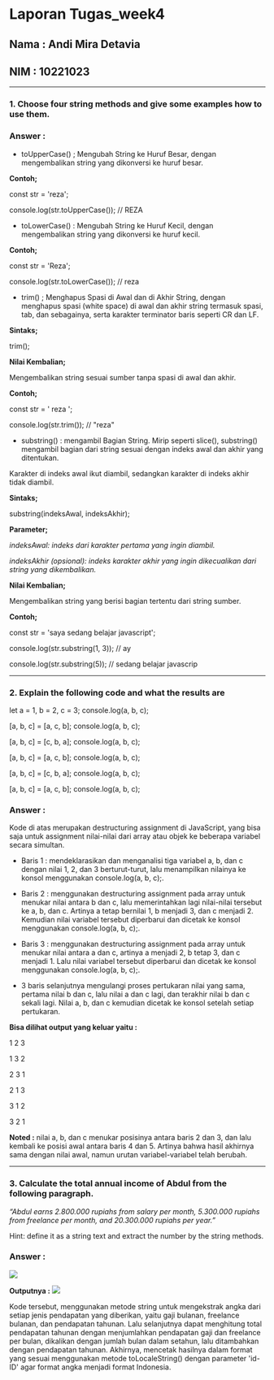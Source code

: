 # Laporan Tugas_week4

## Nama : Andi Mira Detavia
## NIM : 10221023
***
### 1. Choose four string methods and give some examples how to use them.

### Answer :
- toUpperCase() ; Mengubah String ke Huruf Besar, dengan mengembalikan string yang dikonversi ke huruf besar.

**Contoh;**

const str = 'reza';

console.log(str.toUpperCase()); // REZA

- toLowerCase() : Mengubah String ke Huruf Kecil, dengan mengembalikan string yang dikonversi ke huruf kecil.

 **Contoh;**

const str = 'Reza';

console.log(str.toLowerCase()); // reza

- trim() ; Menghapus Spasi di Awal dan di Akhir String, dengan menghapus spasi (white space) di awal dan akhir string termasuk spasi, tab, dan sebagainya, serta karakter terminator baris seperti CR dan LF.

**Sintaks;**

trim();

**Nilai Kembalian;**

Mengembalikan string sesuai sumber tanpa spasi di awal dan akhir.

**Contoh;**

const str = '     reza      ';

console.log(str.trim()); // "reza"

- substring() : mengambil Bagian String.
Mirip seperti slice(), substring() mengambil bagian dari string sesuai dengan indeks awal dan akhir yang ditentukan.

Karakter di indeks awal ikut diambil, sedangkan karakter di indeks akhir tidak diambil.

**Sintaks;**

substring(indeksAwal, indeksAkhir);

**Parameter;**

*indeksAwal: indeks dari karakter pertama yang ingin diambil.*

*indeksAkhir (opsional): indeks karakter akhir yang ingin dikecualikan dari string yang dikembalikan.*

**Nilai Kembalian;**

Mengembalikan string yang berisi bagian tertentu dari string sumber.

**Contoh;**

const str = 'saya sedang belajar javascript';

console.log(str.substring(1, 3)); // ay

console.log(str.substring(5)); // sedang belajar javascrip
___
### 2. Explain the following code and what the results are

let a = 1, b = 2, c = 3; console.log(a, b, c);

[a, b, c] = [a, c, b]; console.log(a, b, c);

[a, b, c] = [c, b, a]; console.log(a, b, c);

[a, b, c] = [a, c, b]; console.log(a, b, c);

[a, b, c] = [c, b, a]; console.log(a, b, c);

[a, b, c] = [a, c, b]; console.log(a, b, c);

### Answer :

Kode di atas merupakan destructuring assignment di JavaScript, yang bisa saja untuk assignment nilai-nilai dari array atau objek ke beberapa variabel secara simultan.

- Baris 1 : mendeklarasikan dan menganalisi tiga variabel a, b, dan c dengan nilai 1, 2, dan 3 berturut-turut, lalu menampilkan nilainya ke konsol menggunakan console.log(a, b, c);.

- Baris 2 : menggunakan destructuring assignment pada array untuk menukar nilai antara b dan c, lalu memerintahkan lagi nilai-nilai tersebut ke a, b, dan c. Artinya a tetap bernilai 1, b menjadi 3, dan c menjadi 2. Kemudian nilai variabel tersebut diperbarui dan dicetak ke konsol menggunakan console.log(a, b, c);.

- Baris 3 : menggunakan destructuring assignment pada array untuk menukar nilai antara a dan c, artinya a  menjadi 2, b tetap 3, dan c menjadi 1. Lalu nilai variabel tersebut diperbarui dan dicetak ke konsol menggunakan console.log(a, b, c);.

- 3 baris selanjutnya mengulangi proses pertukaran nilai yang sama, pertama nilai b dan c, lalu nilai a dan c lagi, dan terakhir nilai b dan c sekali lagi. Nilai a, b, dan c kemudian dicetak ke konsol setelah setiap pertukaran.

**Bisa dilihat output yang keluar yaitu :**

1 2 3

1 3 2

2 3 1

2 1 3

3 1 2

3 2 1

**Noted :** nilai a, b, dan c menukar posisinya antara baris 2 dan 3, dan lalu kembali ke posisi awal antara baris 4 dan 5. Artinya bahwa hasil akhirnya sama dengan nilai awal, namun urutan variabel-variabel telah berubah.
___
### 3. Calculate the total annual income of Abdul from the following paragraph.

*“Abdul earns 2.800.000 rupiahs from salary per month, 5.300.000 rupiahs from freelance per month, and 20.300.000 rupiahs per year.”*

Hint: define it as a string text and extract the number by the string methods.

### Answer :

<img src="./C:\Users\HP\OneDrive\Dokumen\si\week4\Screenshot (27).png">

**Outputnya :** <img src="./C:\Users\HP\OneDrive\Dokumen\si\week4\Screenshot (28).png">

Kode tersebut, menggunakan metode string untuk mengekstrak angka dari setiap jenis pendapatan yang diberikan, yaitu gaji bulanan, freelance bulanan, dan pendapatan tahunan. Lalu selanjutnya dapat menghitung total pendapatan tahunan dengan menjumlahkan pendapatan gaji dan freelance per bulan, dikalikan dengan jumlah bulan dalam setahun, lalu ditambahkan dengan pendapatan tahunan. Akhirnya, mencetak hasilnya dalam format yang sesuai menggunakan metode toLocaleString() dengan parameter 'id-ID' agar format angka menjadi format Indonesia.